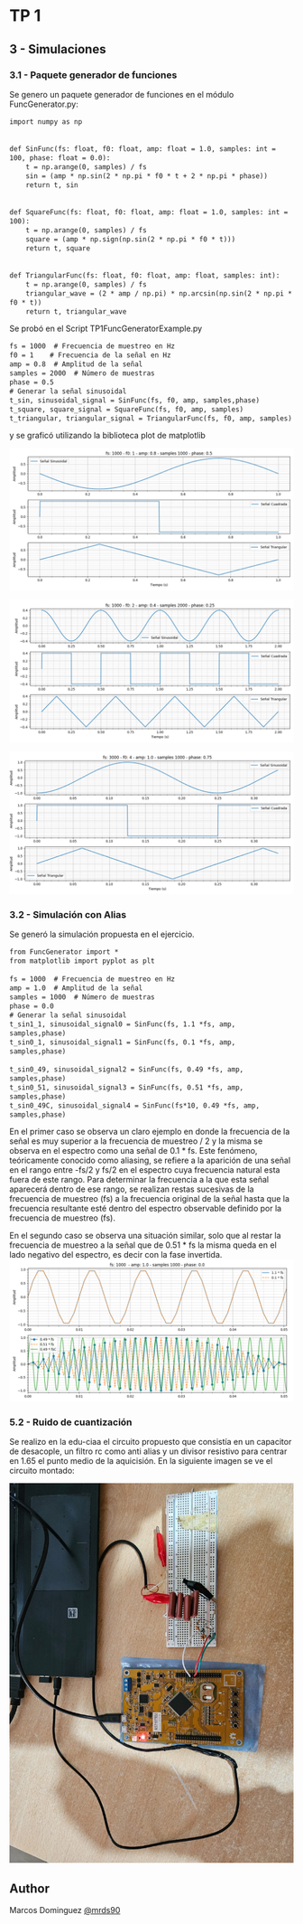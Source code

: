 # TP 1



## 3 - Simulaciones

### 3.1 - Paquete generador de funciones

Se genero un paquete generador de funciones en el módulo FuncGenerator.py:
```
import numpy as np


def SinFunc(fs: float, f0: float, amp: float = 1.0, samples: int = 100, phase: float = 0.0):
    t = np.arange(0, samples) / fs
    sin = (amp * np.sin(2 * np.pi * f0 * t + 2 * np.pi * phase))
    return t, sin


def SquareFunc(fs: float, f0: float, amp: float = 1.0, samples: int = 100):
    t = np.arange(0, samples) / fs
    square = (amp * np.sign(np.sin(2 * np.pi * f0 * t)))
    return t, square


def TriangularFunc(fs: float, f0: float, amp: float, samples: int):
    t = np.arange(0, samples) / fs
    triangular_wave = (2 * amp / np.pi) * np.arcsin(np.sin(2 * np.pi * f0 * t))
    return t, triangular_wave

```

Se probó en el Script TP1FuncGeneratorExample.py

```
fs = 1000  # Frecuencia de muestreo en Hz
f0 = 1    # Frecuencia de la señal en Hz
amp = 0.8  # Amplitud de la señal
samples = 2000  # Número de muestras
phase = 0.5
# Generar la señal sinusoidal
t_sin, sinusoidal_signal = SinFunc(fs, f0, amp, samples,phase)
t_square, square_signal = SquareFunc(fs, f0, amp, samples)
t_triangular, triangular_signal = TriangularFunc(fs, f0, amp, samples)

```
y se graficó utilizando la biblioteca plot de matplotlib

![alt text](https://github.com/mrds90/psf_2023/blob/MSE_Dominguez/TP/TP1/figures/FuncGenFs1000F01Amp0_8Phase0_5.png?raw=true)

![alt text](https://github.com/mrds90/psf_2023/blob/MSE_Dominguez/TP/TP1/figures/FuncGenFs1000F02Amp0_4Phase0_25.png?raw=true)

![alt text](https://github.com/mrds90/psf_2023/blob/MSE_Dominguez/TP/TP1/figures/FuncGenFs3000F04Amp1_0Phase0_75.png?raw=true)

### 3.2 - Simulación con Alias

Se generó la simulación propuesta en el ejercicio.

```
from FuncGenerator import *
from matplotlib import pyplot as plt

fs = 1000  # Frecuencia de muestreo en Hz
amp = 1.0  # Amplitud de la señal
samples = 1000  # Número de muestras
phase = 0.0
# Generar la señal sinusoidal
t_sin1_1, sinusoidal_signal0 = SinFunc(fs, 1.1 *fs, amp, samples,phase)
t_sin0_1, sinusoidal_signal1 = SinFunc(fs, 0.1 *fs, amp, samples,phase)

t_sin0_49, sinusoidal_signal2 = SinFunc(fs, 0.49 *fs, amp, samples,phase)
t_sin0_51, sinusoidal_signal3 = SinFunc(fs, 0.51 *fs, amp, samples,phase)
t_sin0_49C, sinusoidal_signal4 = SinFunc(fs*10, 0.49 *fs, amp, samples,phase)
```

En el primer caso se observa un claro ejemplo en donde la frecuencia de la señal es muy superior a la frecuencia de muestreo / 2 
y la misma se observa en el espectro como una señal de 0.1 * fs. 
Este fenómeno, teóricamente conocido como aliasing, se refiere a la aparición de una señal en el rango entre -fs/2 y fs/2 en el espectro cuya frecuencia natural esta fuera de este rango. Para determinar la frecuencia a la que esta señal aparecerá dentro de ese rango, se realizan restas sucesivas de la frecuencia de muestreo (fs) a la frecuencia original de la señal hasta que la frecuencia resultante esté dentro del espectro observable definido por la frecuencia de muestreo (fs).

En el segundo caso se observa una situación similar, solo que al restar la frecuencia de muestreo a la señal que de 0.51 * fs la misma queda 
en el lado negativo del espectro, es decir con la fase invertida.
![alt text](https://github.com/mrds90/psf_2023/blob/MSE_Dominguez/TP/TP1/figures/TP1-3_2_2Alias.png?raw=true)


### 5.2 - Ruido de cuantización

Se realizo en la edu-ciaa el circuito propuesto que consistía en un capacitor de desacople, un filtro rc como anti alias y
un divisor resistivo para centrar en 1.65 el punto medio de la aquicisión. En la siguiente imagen se ve el circuito montado:

![alt text](https://github.com/mrds90/psf_2023/blob/MSE_Dominguez/TP/TP1/figures/TP1-5_2-SetUp.jpeg?raw=true)



## Author

Marcos Dominguez
[@mrds90](https://github.com/mrds90)
